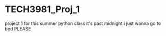 # TECH3981_Proj_1
project 1 for this summer python class it's past midnight i just wanna go to bed PLEASE

